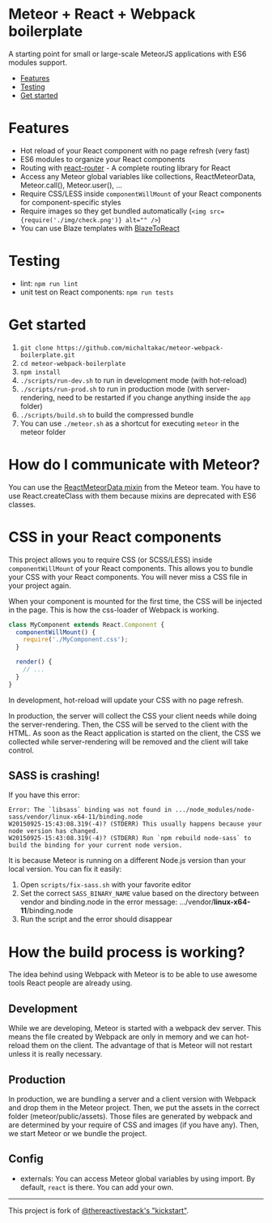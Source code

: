 # Meteor + React + Webpack boilerplate

A starting point for small or large-scale MeteorJS applications with ES6 modules support.

* [Features](#features)
* [Testing](#testing)
* [Get started](#get-started)

# Features
- Hot reload of your React component with no page refresh (very fast)
- ES6 modules to organize your React components
- Routing with [react-router](https://www.npmjs.com/package/react-router) - A complete routing library for React
- Access any Meteor global variables like collections, ReactMeteorData, Meteor.call(), Meteor.user(), ...
- Require CSS/LESS inside `componentWillMount` of your React components for component-specific styles
- Require images so they get bundled automatically (`<img src={require('./img/check.png')} alt="" />`)
- You can use Blaze templates with [BlazeToReact](https://atmospherejs.com/thereactivestack/blazetoreact)

# Testing
 - lint: `npm run lint`
 - unit test on React components: `npm run tests`

# Get started
1. `git clone https://github.com/michaltakac/meteor-webpack-boilerplate.git`
1. `cd meteor-webpack-boilerplate`
1. `npm install`
1. `./scripts/run-dev.sh` to run in development mode (with hot-reload)
1. `./scripts/run-prod.sh` to run in production mode (with server-rendering, need to be restarted if you change anything inside the `app` folder)
1. `./scripts/build.sh` to build the compressed bundle
1. You can use `./meteor.sh` as a shortcut for executing `meteor` in the meteor folder

# How do I communicate with Meteor?
You can use the [ReactMeteorData mixin](https://atmospherejs.com/meteor/react-meteor-data) from the Meteor team. You have to use React.createClass with them because mixins are deprecated with ES6 classes.

# CSS in your React components
This project allows you to require CSS (or SCSS/LESS) inside `componentWillMount` of your React components. This allows you to bundle your CSS with your React components. You will never miss a CSS file in your project again.

When your component is mounted for the first time, the CSS will be injected in the page. This is how the css-loader of Webpack is working.

```javascript
class MyComponent extends React.Component {
  componentWillMount() {
    require('./MyComponent.css');
  }

  render() {
    // ...
  }
}
```

In development, hot-reload will update your CSS with no page refresh.

In production, the server will collect the CSS your client needs while doing the server-rendering. Then, the CSS will be served to the client with the HTML. As soon as the React application is started on the client, the CSS we collected while server-rendering will be removed and the client will take control.

## SASS is crashing!

If you have this error:

```
Error: The `libsass` binding was not found in .../node_modules/node-sass/vendor/linux-x64-11/binding.node
W20150925-15:43:08.319(-4)? (STDERR) This usually happens because your node version has changed.
W20150925-15:43:08.319(-4)? (STDERR) Run `npm rebuild node-sass` to build the binding for your current node version.
```

It is because Meteor is running on a different Node.js version than your local version. You can fix it easily:

1. Open `scripts/fix-sass.sh` with your favorite editor
1. Set the correct `SASS_BINARY_NAME` value based on the directory between vendor and binding.node in the error message: .../vendor/**linux-x64-11**/binding.node
1. Run the script and the error should disappear

# How the build process is working?
The idea behind using Webpack with Meteor is to be able to use awesome tools React people are already using.

## Development
While we are developing, Meteor is started with a webpack dev server. This means the file created by Webpack are only in memory and we can hot-reload them on the client. The advantage of that is Meteor will not restart unless it is really necessary.

## Production
In production, we are bundling a server and a client version with Webpack and drop them in the Meteor project. Then, we put the assets in the correct folder (meteor/public/assets). Those files are generated by webpack and are determined by your require of CSS and images (if you have any). Then, we start Meteor or we bundle the project.

## Config
- externals: You can access Meteor global variables by using import. By default, `react` is there. You can add your own.

---

This project is fork of [@thereactivestack's "kickstart"](https://github.com/thereactivestack/kickstart).